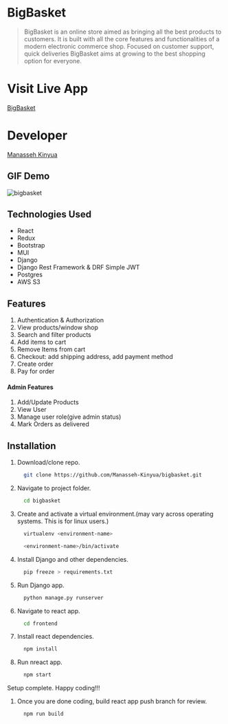 # BigBasket
> BigBasket is an online store aimed as bringing all the best products to customers. It is built with all the core features and functionalities of a modern electronic commerce shop. Focused on customer support, quick deliveries BigBasket aims at growing to the best shopping option for everyone.

# Visit Live App
[BigBasket](https://bigbasket.up.railway.app)

# Developer
[Manasseh Kinyua](https://github.com/Manasseh-Kinyua)

## GIF Demo
![bigbasket](https://bigbasket-bucket.s3.eu-west-3.amazonaws.com/bigbasket.gif)

## Technologies Used
* React
* Redux
* Bootstrap
* MUI
* Django
* Django Rest Framework & DRF Simple JWT
* Postgres
* AWS S3

## Features
1. Authentication & Authorization
1. View products/window shop
1. Search and filter products
1. Add items to cart
1. Remove Items from cart
1. Checkout: add shipping address, add payment method
1. Create order
1. Pay for order

 #### Admin Features
 1. Add/Update Products
 1. View User
 1. Manage user role(give admin status)
 1. Mark Orders as delivered

## Installation
1. Download/clone repo.

    ```bash
      git clone https://github.com/Manasseh-Kinyua/bigbasket.git
    ```
1. Navigate to project folder.

    ```bash
      cd bigbasket
    ```
    
1. Create and activate a virtual environment.(may vary across operating systems. This is for linux users.)

    ```bash
      virtualenv <environment-name>
    ```
    
    ```bash
      <environment-name>/bin/activate
    ```
    
1. Install Django and other dependencies.

    ```bash
      pip freeze > requirements.txt
    ```
    
1. Run Django app.

    ```bash
      python manage.py runserver
    ```
    
1. Navigate to react app.

    ```bash
      cd frontend
    ```
    
1. Install react dependencies.

    ```bash
      npm install
    ```
    
1. Run nreact app.

    ```bash
      npm start
    ```
    
Setup complete. Happy coding!!!

1. Once you are done coding, build react app push branch for review.

    ```bash
      npm run build
    ```
